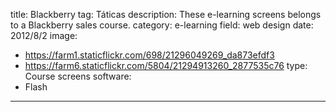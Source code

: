 title: Blackberry
tag: Táticas
description: These e-learning screens belongs to a Blackberry sales course.
category: e-learning
field: web design
date: 2012/8/2
image:
- https://farm1.staticflickr.com/698/21296049269_da873efdf3
- https://farm6.staticflickr.com/5804/21294913260_2877535c76
type: Course screens
software:
- Flash
---
